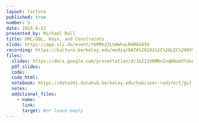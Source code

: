```yaml
---
layout: lecture
published: true
number: 5
date: 2024-9-12
presented_by: Michael Ball
title: DML/DDL, Keys, and Constraints
slido: https://app.sli.do/event/tDRMkzZLSWwhaLRHR8G459
recording: https://kaltura.berkeley.edu/media/DATA%20101%2C%20LEC%2005%2C%202024-09-12/1_fsded7hx
files:
  slides: https://docs.google.com/presentation/d/1b2I1VNMNnIoqN9om3Yakg4MCm-X_b0sOMK5tapGMpAc/edit?usp=sharing
  pdf_slides:
  code:
  code_html:
  notebook: https://data101.datahub.berkeley.edu/hub/user-redirect/git-pull?repo=https%3A%2F%2Fgithub.com%2Fcal-data-eng%2Ffa24-materials&branch=main&urlpath=lab%2Ftree%2Ffa24-materials%2Flec%2Flec05
  notes:
  additional_files:
    - name:
      link:
      target: #or leave empty
---
```

